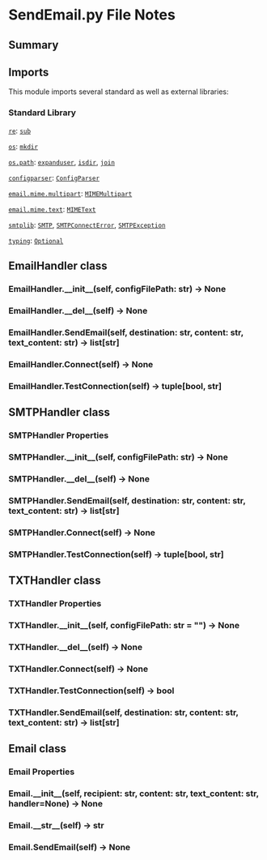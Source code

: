 # SendEmail.py File Notes #

## Summary ##

## Imports ##

This module imports several standard as well as external libraries:

### Standard Library ###

[`re`][re]: [`sub`][re-sub]

[`os`][os]: [`mkdir`][os-mkdir]

[`os.path`][os-path]: [`expanduser`][os-path-expanduser], [`isdir`][os-path-isdir], [`join`][os-path-join]

[`configparser`][configparser]: [`ConfigParser`][configparser-ConfigParser]

[`email.mime.multipart`][email-mime-multipart]: [`MIMEMultipart`][email-mime-multipart]

[`email.mime.text`][email-mime-text]: [`MIMEText`][email-mime-text]

[`smtplib`][smtplib]: [`SMTP`][smtplib-SMTP], [`SMTPConnectError`][smtplib-SMTPConnectError], [`SMTPException`][smtplib-SMTPException]

[`typing`][typing]: [`Optional`][typing-Optional]

## EmailHandler class ##

### EmailHandler.\_\_init\_\_(self, configFilePath: str) -> None ###

### EmailHandler.\_\_del\_\_(self) -> None ###

### EmailHandler.SendEmail(self, destination: str, content: str, text_content: str) -> list\[str\] ###

### EmailHandler.Connect(self) -> None ###

### EmailHandler.TestConnection(self) -> tuple\[bool, str\] ###

## SMTPHandler class ##

### SMTPHandler Properties ###

### SMTPHandler.\_\_init\_\_(self, configFilePath: str) -> None ###

### SMTPHandler.\_\_del\_\_(self) -> None ###

### SMTPHandler.SendEmail(self, destination: str, content: str, text_content: str) -> list\[str\] ###

### SMTPHandler.Connect(self) -> None ###

### SMTPHandler.TestConnection(self) -> tuple\[bool, str\] ###

## TXTHandler class ##

### TXTHandler Properties ###

### TXTHandler.\_\_init\_\_(self, configFilePath: str = "") -> None ###

### TXTHandler.\_\_del\_\_(self) -> None ###

### TXTHandler.Connect(self) -> None ###

### TXTHandler.TestConnection(self) -> bool ###

### TXTHandler.SendEmail(self, destination: str, content: str, text_content: str) -> list\[str\] ###

## Email class ##

### Email Properties ###

### Email.\_\_init\_\_(self, recipient: str, content: str, text_content: str, handler=None) -> None ###

### Email.\_\_str\_\_(self) -> str ###

### Email.SendEmail(self) -> None ###

[argparse]: https://docs.python.org/3.9/library/argparse.html
[argparse-ArgumentParser]: https://docs.python.org/3.9/library/argparse.html#argparse.ArgumentParser
[argparse-Namespace]: https://docs.python.org/3.9/library/argparse.html#the-namespace-object
[argparse-RawTextHelpFormatter]: https://docs.python.org/3.9/library/argparse.html#formatter-class

[configparser]: https://docs.python.org/3.9/library/configparser.html
[configparser-ConfigParser]: https://docs.python.org/3.9/library/configparser.html#configparser-objects

[csvlib]: https://docs.python.org/3.9/library/csv.html
[csvlib-dictreader]: https://docs.python.org/3.9/library/csv.html#csv.DictReader

[datetime]: https://docs.python.org/3.9/library/datetime.html
[datetime-datetime]: https://docs.python.org/3.9/library/datetime.html#datetime-objects
[datetime-date]: https://docs.python.org/3.9/library/datetime.html#date-objects
[datetime-timedelta]: https://docs.python.org/3.9/library/datetime.html#timedelta-objects

[email-mime-multipart]: https://docs.python.org/3.9/library/email.mime.html#email.mime.multipart.MIMEMultipart

[email-mime-text]: https://docs.python.org/3.9/library/email.mime.html#email.mime.text.MIMEText

[os]: https://docs.python.org/3.9/library/os.html
[os-system]: https://docs.python.org/3.9/library/os.html#os.system
[os-get_terminal_size]: https://docs.python.org/3.9/library/os.html#os.get_terminal_size
[os-mkdir]: https://docs.python.org/3.9/library/os.html#os.mkdir

[os-path]: https://docs.python.org/3.9/library/os.path.html
[os-path-expanduser]: https://docs.python.org/3.9/library/os.path.html#os.path.expanduser
[os-path-isdir]: https://docs.python.org/3.9/library/os.path.html#os.path.isdir
[os-path-join]: https://docs.python.org/3.9/library/os.path.html#os.path.join

[pathlib]: https://docs.python.org/3.9/library/pathlib.html
[pathlib-Path]: https://docs.python.org/3.9/library/pathlib.html#pathlib.Path

[platform]: https://docs.python.org/3.9/library/platform.html
[platform-system]: https://docs.python.org/3.9/library/platform.html#platform.system

[random]: https://docs.python.org/3.9/library/random.html
[random-choice]: https://docs.python.org/3.9/library/random.html#random.choice

[re]: https://docs.python.org/3.9/library/re.html
[re-sub]: https://docs.python.org/3.9/library/re.html#re.sub

[smtplib]: https://docs.python.org/3.9/library/smtplib.html
[smtplib-SMTP]: https://docs.python.org/3.9/library/smtplib.html#smtplib.SMTP
[smtplib-SMTPConnectError]: https://docs.python.org/3.9/library/smtplib.html#smtplib.SMTPConnectError
[smtplib-SMTPException]: https://docs.python.org/3.9/library/smtplib.html#smtplib.SMTPException

[tempfile]: https://docs.python.org/3.9/library/tempfile.html
[tempfile-gettempdir]: https://docs.python.org/3.9/library/tempfile.html#tempfile.gettempdir

[typing]: https://docs.python.org/3.9/library/typing.html
[typing-Union]: https://docs.python.org/3.9/library/typing.html#typing.Union
[typing-Optional]: https://docs.python.org/3.9/library/typing.html#typing.Optional

[colorama]: https://github.com/tartley/colorama
[colorama-back]: https://github.com/tartley/colorama#colored-output
[colorama-fore]: https://github.com/tartley/colorama#colored-output
[colorama-style]: https://github.com/tartley/colorama#colored-output
[colorama-deinit]: https://github.com/tartley/colorama#initialisation
[colorama-init]: https://github.com/tartley/colorama#initialisation

[jinja2]: https://jinja.palletsprojects.com/en/3.1.x/
[jinja2-FileSystemLoader]: https://jinja.palletsprojects.com/en/3.1.x/api/#jinja2.FileSystemLoader
[jinja2-Environment]: https://jinja.palletsprojects.com/en/3.1.x/api/#jinja2.Environment
[jinja2-Template]: https://jinja.palletsprojects.com/en/3.1.x/api/#jinja2.Template

[minify_html]: https://github.com/wilsonzlin/minify-html
[minify_html-minify]: https://docs.rs/minify-html/latest/minify_html/struct.Cfg.html

[progress-bar]: https://github.com/verigak/progress/
[progress-bar-IncrementalBar]: https://github.com/verigak/progress/#bars

[Main]: https://github.com/GinoMan/PyPollyanna/blob/master/docs/main.md
[Main-app_description]: https://github.com/GinoMan/PyPollyanna/blob/master/docs/main.md#app_description
[Main-reset_terminal_colors]: https://github.com/GinoMan/PyPollyanna/blob/master/docs/main.md#reset_terminal_colors---none
[Main-show_header]: https://github.com/GinoMan/PyPollyanna/blob/master/docs/main.md#show_headerprogram_name-str--the-pollyanna-lottery-system---none
[Main-display_example]: https://github.com/GinoMan/PyPollyanna/blob/master/docs/main.md#display_exampleperson-person-template-emailtemplate-txttemplate-emailtemplate---none
[Main-display_group]: https://github.com/GinoMan/PyPollyanna/blob/master/docs/main.md#display_groupgroup-pollyannagroup---none
[Main-display_associations]: https://github.com/GinoMan/PyPollyanna/blob/master/docs/main.md#display_associationsgroup-pollyannagroup---none
[Main-negative_answer]: https://github.com/GinoMan/PyPollyanna/blob/master/docs/main.md#negative_answerprompt_str-str-pos_answer-str--y---bool
[Main-parse_arguments]: https://github.com/GinoMan/PyPollyanna/blob/master/docs/main.md#parse_arguments---namespace
[Main-save_csv]: https://github.com/GinoMan/PyPollyanna/blob/master/docs/main.md#save_csvgroup-pollyannagroup---none
[Main-email_group]: https://github.com/GinoMan/PyPollyanna/blob/master/docs/main.md#email_groupgroup-pollyannagroup-template-emailtemplate-txttemplate-emailtemplate-is_test-bool---none
[Main-main]: https://github.com/GinoMan/PyPollyanna/blob/master/docs/main.md#main---none

[Person]: https://github.com/GinoMan/PyPollyanna/blob/master/docs/person.md
[try_int]: https://github.com/GinoMan/PyPollyanna/blob/master/docs/person.md#try_intstring-unionstr-bytes-bytearray-base-int--10---unionint-bool

[Person-class]: https://github.com/GinoMan/PyPollyanna/blob/master/docs/person.md#person-class
[Person-init]: https://github.com/GinoMan/PyPollyanna/blob/master/docs/person.md#person__init__self-csvline-dictstr-str---none
[Person-str]: https://github.com/GinoMan/PyPollyanna/blob/master/docs/person.md#person__str__self---str
[Person-mate]: https://github.com/GinoMan/PyPollyanna/blob/master/docs/person.md#personmateself-available-listperson---person

[PollyannaGroup-class]: https://github.com/GinoMan/PyPollyanna/blob/master/docs/person.md#pollyannagroup-class
[PollyannaGroup-init]: https://github.com/GinoMan/PyPollyanna/blob/master/docs/person.md#pollyannagroup__init__self-filename-str---none
[PollyannaGroup-getitem]: https://github.com/GinoMan/PyPollyanna/blob/master/docs/person.md#pollyannagroup__getitem__self-key-unionstr-int---person
[PollyannaGroup-str]: https://github.com/GinoMan/PyPollyanna/blob/master/docs/person.md#pollyannagroup__str__self---str
[PollyannaGroup-iter]: https://github.com/GinoMan/PyPollyanna/blob/master/docs/person.md#pollyannagroup__iter__self---person
[PollyannaGroup-len]: https://github.com/GinoMan/PyPollyanna/blob/master/docs/person.md#pollyannagroup__len__self---int
[PollyannaGroup-shuffle]: https://github.com/GinoMan/PyPollyanna/blob/master/docs/person.md#pollyannagroupshuffleself---none

[SendEmail]: https://github.com/GinoMan/PyPollyanna/blob/master/docs/sendemail.md
[EmailHandler-class]: https://github.com/GinoMan/PyPollyanna/blob/master/docs/sendemail.md#emailhandler-class

[SMTPHandler-class]: https://github.com/GinoMan/PyPollyanna/blob/master/docs/sendemail.md#smtphandler-class
[SMTPHandler-init]: https://github.com/GinoMan/PyPollyanna/blob/master/docs/sendemail.md#smtphandler__init__self-configfilepath-str---none
[SMTPHandler-del]: https://github.com/GinoMan/PyPollyanna/blob/master/docs/sendemail.md#smtphandler__del__self---none
[SMTPHandler-SendEmail]: https://github.com/GinoMan/PyPollyanna/blob/master/docs/sendemail.md#smtphandlersendemailself-destination-str-content-str-text_content-str---liststr
[SMTPHandler-Connect]: https://github.com/GinoMan/PyPollyanna/blob/master/docs/sendemail.md#smtphandlerconnectself---none
[SMTPHandler-TestConnection]: https://github.com/GinoMan/PyPollyanna/blob/master/docs/sendemail.md#smtphandlertestconnectionself---tuplebool-str

[TXTHandler-class]: https://github.com/GinoMan/PyPollyanna/blob/master/docs/sendemail.md#txthandler-class
[TXTHandler-init]: https://github.com/GinoMan/PyPollyanna/blob/master/docs/sendemail.md#txthandler__init__self-configfilepath-str-----none
[TXTHandler-del]: https://github.com/GinoMan/PyPollyanna/blob/master/docs/sendemail.md#txthandler__del__self---none
[TXTHandler-SendEmail]: https://github.com/GinoMan/PyPollyanna/blob/master/docs/sendemail.md#txthandlerconnectself---none
[TXTHandler-Connect]: https://github.com/GinoMan/PyPollyanna/blob/master/docs/sendemail.md#txthandlertestconnectionself---bool
[TXTHandler-TestConnection]: https://github.com/GinoMan/PyPollyanna/blob/master/docs/sendemail.md#txthandlersendemailself-destination-str-content-str-text_content-str---liststr

[Email-class]: https://github.com/GinoMan/PyPollyanna/blob/master/docs/sendemail.md#email-class
[Email-init]: https://github.com/GinoMan/PyPollyanna/blob/master/docs/sendemail.md#email__init__self-recipient-str-content-str-text_content-str-handlernone---none
[Email-str]: https://github.com/GinoMan/PyPollyanna/blob/master/docs/sendemail.md#email__str__self---str
[Email-SendEmail]: https://github.com/GinoMan/PyPollyanna/blob/master/docs/sendemail.md#emailsendemailself---none

[Templates]: https://github.com/GinoMan/PyPollyanna/blob/master/docs/templates.md
[ContestSettings-class]: https://github.com/GinoMan/PyPollyanna/blob/master/docs/templates.md#contestsettings-class
[ContestSettings-init]: https://github.com/GinoMan/PyPollyanna/blob/master/docs/templates.md#contestsettings__init__self-facilitator-str-prize-str--bragging-rights-contest-bool--true---none

[EmailTemplate-class]: https://github.com/GinoMan/PyPollyanna/blob/master/docs/templates.md#emailtemplate-class
[EmailTemplate-init]: https://github.com/GinoMan/PyPollyanna/blob/master/docs/templates.md#emailtemplate__init__self-templatedirectory-str-filename-str-settings-contestsettings-html-bool--true---none
[EmailTemplate-render_for_person]: https://github.com/GinoMan/PyPollyanna/blob/master/docs/templates.md#emailtemplaterender_for_personself-person-person---str
[EmailTemplate-render_and_assign]: https://github.com/GinoMan/PyPollyanna/blob/master/docs/templates.md#emailtemplaterender_and_assignself-recipient-str-assignedname-str-assignednamefull-str-amazonwishlist-str---str
[EmailTemplate-render]: https://github.com/GinoMan/PyPollyanna/blob/master/docs/templates.md#emailtemplaterenderself---str
[EmailTemplate-set_values]: https://github.com/GinoMan/PyPollyanna/blob/master/docs/templates.md#emailtemplateset_valuesself-recipient-str-assignedname-str-assignednamefull-str-amazonwishlist-str---none

[Data-csv]: https://github.com/GinoMan/PyPollyanna/blob/master/docs/data.md

[Creds-conf]: https://github.com/GinoMan/PyPollyanna/blob/master/docs/creds.md

[Tests]: https://github.com/GinoMan/PyPollyanna/blob/master/docs/tests.md